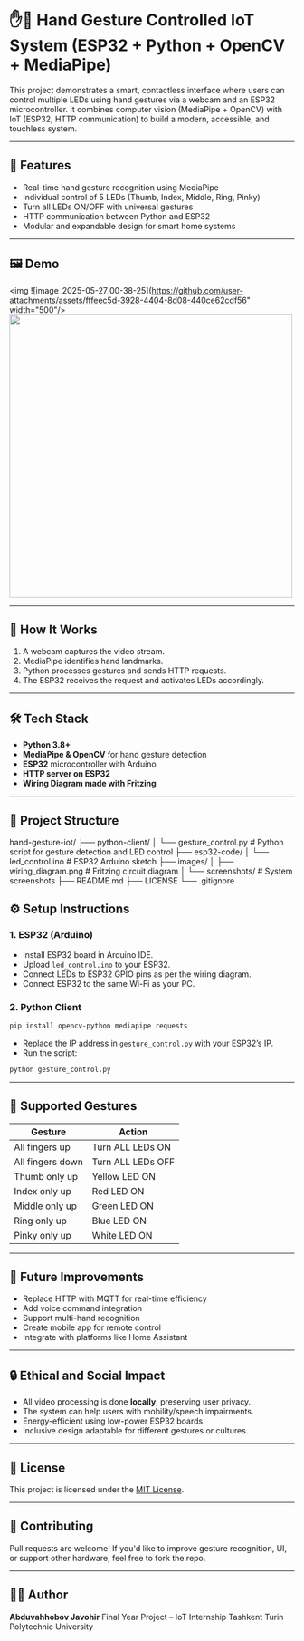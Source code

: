 # ✋🤖 Hand Gesture Controlled IoT System (ESP32 + Python + OpenCV + MediaPipe)

This project demonstrates a smart, contactless interface where users can control multiple LEDs using hand gestures via a webcam and an ESP32 microcontroller. It combines computer vision (MediaPipe + OpenCV) with IoT (ESP32, HTTP communication) to build a modern, accessible, and touchless system.

---

## 📌 Features

- Real-time hand gesture recognition using MediaPipe
- Individual control of 5 LEDs (Thumb, Index, Middle, Ring, Pinky)
- Turn all LEDs ON/OFF with universal gestures
- HTTP communication between Python and ESP32
- Modular and expandable design for smart home systems

---

## 🖼️ Demo

<img ![image_2025-05-27_00-38-25](https://github.com/user-attachments/assets/fffeec5d-3928-4404-8d08-440ce62cdf56" width="500"/>
<img src="images/screenshots/gesture_example2.png" width="500"/>

---

## 🧠 How It Works

1. A webcam captures the video stream.
2. MediaPipe identifies hand landmarks.
3. Python processes gestures and sends HTTP requests.
4. The ESP32 receives the request and activates LEDs accordingly.

---

## 🛠️ Tech Stack

- **Python 3.8+**
- **MediaPipe & OpenCV** for hand gesture detection
- **ESP32** microcontroller with Arduino
- **HTTP server on ESP32**
- **Wiring Diagram made with Fritzing**

---

## 📂 Project Structure


hand-gesture-iot/
├── python-client/
│   └── gesture\_control.py         # Python script for gesture detection and LED control
├── esp32-code/
│   └── led\_control.ino            # ESP32 Arduino sketch
├── images/
│   ├── wiring\_diagram.png         # Fritzing circuit diagram
│   └── screenshots/               # System screenshots
├── README.md
├── LICENSE
└── .gitignore


## ⚙️ Setup Instructions

### 1. ESP32 (Arduino)
- Install ESP32 board in Arduino IDE.
- Upload `led_control.ino` to your ESP32.
- Connect LEDs to ESP32 GPIO pins as per the wiring diagram.
- Connect ESP32 to the same Wi-Fi as your PC.

### 2. Python Client
```bash
pip install opencv-python mediapipe requests
````

* Replace the IP address in `gesture_control.py` with your ESP32’s IP.
* Run the script:

```bash
python gesture_control.py
```

---

## 🧪 Supported Gestures

| Gesture          | Action            |
| ---------------- | ----------------- |
| All fingers up   | Turn ALL LEDs ON  |
| All fingers down | Turn ALL LEDs OFF |
| Thumb only up    | Yellow LED ON     |
| Index only up    | Red LED ON        |
| Middle only up   | Green LED ON      |
| Ring only up     | Blue LED ON       |
| Pinky only up    | White LED ON      |

---

## 🧩 Future Improvements

* Replace HTTP with MQTT for real-time efficiency
* Add voice command integration
* Support multi-hand recognition
* Create mobile app for remote control
* Integrate with platforms like Home Assistant

---

## 🔒 Ethical and Social Impact

* All video processing is done **locally**, preserving user privacy.
* The system can help users with mobility/speech impairments.
* Energy-efficient using low-power ESP32 boards.
* Inclusive design adaptable for different gestures or cultures.

---

## 📝 License

This project is licensed under the [MIT License](LICENSE).

---

## 🤝 Contributing

Pull requests are welcome! If you'd like to improve gesture recognition, UI, or support other hardware, feel free to fork the repo.

---

## 🙋‍♂️ Author

**Abduvahhobov Javohir**
Final Year Project – IoT Internship
Tashkent Turin Polytechnic University

```
